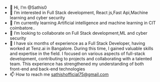 - 👋 Hi, I’m @Sathis0
- 👀 I’m interested in Full Stack development, React js,Fast Api,Machine learning and cyber security 
- 🌱 I’m currently learning Artificial intelligence and machine learning in CIT coimbatore..
- 💞️ I’m looking to collaborate on Full Stack development,ML and cyber security
- 🏢 I have six months of experience as a Full Stack Developer, having worked at Tenz.ai in Bangalore. During this time, I gained valuable skills and expertise in the field. I focused on various aspects of full-stack development, contributing to projects and collaborating
      with a talented team. This experience has strengthened my understanding of both front-end and back-end technologies
- 📫 How to reach me sathishofficial75@gmail.com
  

